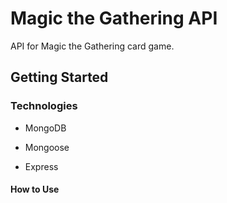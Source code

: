 # Magic the Gathering API



API for Magic the Gathering card game.


##  Getting Started



### Technologies

* MongoDB

* Mongoose

* Express

#### How to Use

